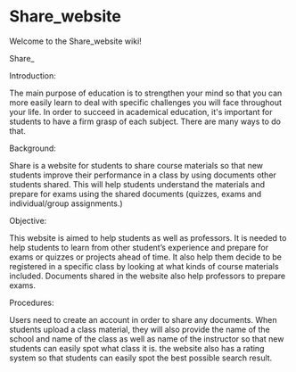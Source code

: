 # Share_website
Welcome to the Share_website wiki!

Share_


Introduction:

The main purpose of education is to strengthen your mind so that you can more easily learn to deal with specific challenges you will face throughout your life. In order to succeed in academical education, it's important for students to have a firm grasp of each subject. There are many ways to do that.

Background:

Share is a website for students to share course materials so that new students improve their performance in a class by using documents other students shared. This will help students understand the materials and prepare for exams using the shared documents (quizzes, exams and individual/group assignments.)

Objective:

This website is aimed to help students as well as professors. It is needed to help students to learn from other student’s experience and prepare for exams or quizzes or projects ahead of time. It also help them decide to be registered in a specific class by looking at what kinds of course materials included. Documents shared in the website also help professors to prepare exams.

Procedures:

Users need to create an account in order to share any documents. When students upload a class material, they will also provide the name of the school and name of the class as well as name of the instructor so that new students can easily spot what class it is. the website also has a rating system so that students can easily spot the best possible search result.
